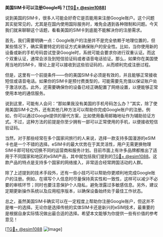 **美国SIM卡可以注册Google吗？[[TG💪+ @esim1088](https://t.me/s/esim1088)]**

说到美国的SIM卡，很多人可能会好奇它是否能用来注册Google账户。这个问题其实挺常见的，尤其是在国内使用国际服务时，难免会遇到各种限制和问题。今天我们就来聊聊这个话题，看看美国的SIM卡到底能不能解决你的注册需求。

首先，我们需要明确一点：Google账户的注册并不是完全依赖于地理位置的，但某些情况下，确实需要特定的验证方式来确保账户的安全性。比如，当你使用新的设备或新的手机号码尝试登录Google时，系统可能会要求你进行双重认证。而这个双重认证，通常会涉及到短信验证码或者语音电话验证。那么，如果你在美国使用当地的SIM卡，理论上是可以接收到这些验证码的，从而顺利完成注册过程。

但是，这里有一个前提条件——你的美国SIM卡必须是有效的，并且能够正常接收短信或语音电话。如果你的SIM卡是预付费类型的，可能需要先充值以保证账户处于激活状态。此外，还需要确保你的设备已经正确配置了网络设置，以便能够正常使用本地的通信服务。

说到这里，可能有人会问：“那如果我没有美国的手机号码怎么办？”其实，除了使用美国SIM卡之外，还有其他几种方法可以帮助你完成Google账户的注册。例如，你可以通过Google提供的替代方案，比如使用备用邮箱地址作为辅助验证方式。不过，这种方法的前提是你至少拥有一部可以正常使用的手机，以便接收短信验证码。

当然，对于那些经常在多个国家间旅行的人来说，选择一款支持多国漫游的eSIM卡也是一个不错的选择。eSIM卡的最大优势在于其灵活性，用户无需更换物理SIM卡即可轻松切换不同的运营商和服务计划。目前市面上有许多品牌都推出了适用于不同国家和地区的eSIM产品，其中就包括我们提到的[TG💪+ @esim1088](https://t.me/s/esim1088)。这款产品的特点是支持多个国家的网络接入，非常适合经常跨国活动的人群。

除了上述提到的技术手段外，还有一些小技巧可以帮助你更顺利地完成Google账户的注册。例如，在填写个人信息时尽量保持真实性和一致性，这样可以减少不必要的审核环节；同时也要注意保护个人隐私，避免泄露过多敏感信息。另外，建议定期更新操作系统以及应用程序版本，以确保设备始终处于最佳工作状态。

总之，虽然美国SIM卡确实可以在一定程度上帮助你注册Google账户，但这并不是唯一的选择。无论你是选择传统的实体SIM卡还是新兴的eSIM技术，最重要的是根据自身实际情况做出最合适的选择。希望本文能够为你提供一些有价值的参考意见！

[[TG💪+ @esim1088](https://t.me/s/esim1088) ![Image](https://i.postimg.cc/4NQfJmqS/Snipaste-2025-05-13-00-14-12.png)]